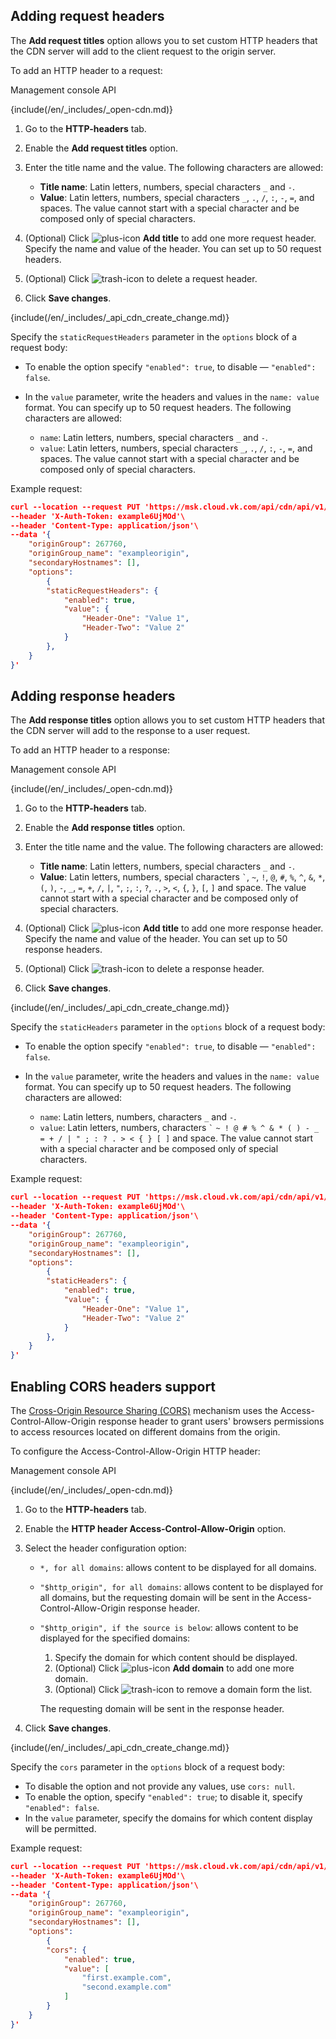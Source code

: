 ## Adding request headers

The **Add request titles** option allows you to set custom HTTP headers that the CDN server will add to the client request to the origin server.

To add an HTTP header to a request:

<tabs>
<tablist>
<tab>Management console</tab>
<tab>API</tab>
</tablist>
<tabpanel>

{include(/en/_includes/_open-cdn.md)}

1. Go to the **HTTP-headers** tab.
1. Enable the **Add request titles** option.
1. Enter the title name and the value. The following characters are allowed:

    - **Title name**: Latin letters, numbers, special characters `_` and `-`.
    - **Value**: Latin letters, numbers, special characters `_`, `.`, `/`, `:`, `-`, `=`, and spaces. The value cannot start with a special character and be composed only of special characters.
1. (Optional) Click ![plus-icon](/en/assets/plus-icon.svg "inline") **Add title** to add one more request header. Specify the name and value of the header. You can set up to 50 request headers.
1. (Optional) Click ![trash-icon](/en/assets/trash-icon.svg "inline") to delete a request header.
1. Click **Save changes**.

</tabpanel>
<tabpanel>

{include(/en/_includes/_api_cdn_create_change.md)}

Specify the `staticRequestHeaders` parameter in the `options` block of a request body:

- To enable the option specify `"enabled": true`, to disable  — `"enabled": false`.
- In the `value` parameter, write the headers and values in the `name: value` format. You can specify up to 50 request headers. The following characters are allowed:

  - `name`: Latin letters, numbers, special characters `_` and `-`.
  - `value`: Latin letters, numbers, special characters `_`, `.`, `/`, `:`, `-`, `=`, and spaces. The value cannot start with a special character and be composed only of special characters.

Example request:

```json
curl --location --request PUT 'https://msk.cloud.vk.com/api/cdn/api/v1/projects/examplef8f67/resources/175281'\
--header 'X-Auth-Token: example6UjMOd'\
--header 'Content-Type: application/json'\
--data '{
    "originGroup": 267760,
    "originGroup_name": "exampleorigin",
    "secondaryHostnames": [],
    "options":
        {
        "staticRequestHeaders": {
            "enabled": true,
            "value": {
                "Header-One": "Value 1",
                "Header-Two": "Value 2"
            }
        },
    }
}'
```

</tabpanel>
</tabs>

## Adding response headers

The **Add response titles** option allows you to set custom HTTP headers that the CDN server will add to the response to a user request.

To add an HTTP header to a response:

<tabs>
<tablist>
<tab>Management console</tab>
<tab>API</tab>
</tablist>
<tabpanel>

{include(/en/_includes/_open-cdn.md)}

1. Go to the **HTTP-headers** tab.
1. Enable the **Add response titles** option.
1. Enter the title name and the value. The following characters are allowed:

    - **Title name**: Latin letters, numbers, special characters `_` and `-`.
    - **Value**: Latin letters, numbers, special characters `` ` ``, `~`, `!`, `@`, `#`, `%`, `^`, `&`, `*`, `(`, `)`, `-`, `_`, `=`, `+`, `/`, `|`, `"`, `;`, `:`, `?`, `.`, `>`, `<`, `{`, `}`, `[`, `]` and space. The value cannot start with a special character and be composed only of special characters.
1. (Optional) Click ![plus-icon](/en/assets/plus-icon.svg "inline") **Add title** to add one more response header. Specify the name and value of the header. You can set up to 50 response headers.
1. (Optional) Click ![trash-icon](/en/assets/trash-icon.svg "inline") to delete a response header.
1. Click **Save changes**.

</tabpanel>
<tabpanel>

{include(/en/_includes/_api_cdn_create_change.md)}

Specify the `staticHeaders` parameter in the `options` block of a request body:

- To enable the option specify `"enabled": true`, to disable  — `"enabled": false`.
- In the `value` parameter, write the headers and values in the `name: value` format. You can specify up to 50 request headers. The following characters are allowed:

  - `name`: Latin letters, numbers, characters `_` and `-`.
  - `value`: Latin letters, numbers, characters `` ` `` `~ ! @ # % ^ & * ( ) - _ = + / | " ; : ? . > < { } [ ]` and space. The value cannot start with a special character and be composed only of special characters.

Example request:

```json
curl --location --request PUT 'https://msk.cloud.vk.com/api/cdn/api/v1/projects/examplef8f67/resources/175281'\
--header 'X-Auth-Token: example6UjMOd'\
--header 'Content-Type: application/json'\
--data '{
    "originGroup": 267760,
    "originGroup_name": "exampleorigin",
    "secondaryHostnames": [],
    "options":
        {
        "staticHeaders": {
            "enabled": true,
            "value": {
                "Header-One": "Value 1",
                "Header-Two": "Value 2"
            }
        },
    }
}'
```

</tabpanel>
</tabs>

## Enabling CORS headers support

The [Cross-Origin Resource Sharing (CORS)](/ru/storage/s3/reference#cors "change-lang") mechanism uses the Access-Control-Allow-Origin response header to grant users' browsers permissions to access resources located on different domains from the origin.

To configure the Access-Control-Allow-Origin HTTP header:

<tabs>
<tablist>
<tab>Management console</tab>
<tab>API</tab>
</tablist>
<tabpanel>

{include(/en/_includes/_open-cdn.md)}

1. Go to the **HTTP-headers** tab.
1. Enable the **HTTP header Access-Control-Allow-Origin** option.
1. Select the header configuration option:

    - `*, for all domains`: allows content to be displayed for all domains.
    - `"$http_origin", for all domains`: allows content to be displayed for all domains, but the requesting domain will be sent in the Access-Control-Allow-Origin response header.
    - `"$http_origin", if the source is below`: allows content to be displayed for the specified domains:

        1. Specify the domain for which content should be displayed.
        1. (Optional) Click ![plus-icon](/en/assets/plus-icon.svg "inline") **Add domain** to add one more domain.
        1. (Optional) Click ![trash-icon](/en/assets/trash-icon.svg "inline") to remove a domain form the list.

        The requesting domain will be sent in the response header.
1. Click **Save changes**.

</tabpanel>
<tabpanel>

{include(/en/_includes/_api_cdn_create_change.md)}

Specify the `cors` parameter in the `options` block of a request body:

- To disable the option and not provide any values, use `cors: null`.
- To enable the option, specify `"enabled": true`; to disable it, specify `"enabled": false`.
- In the `value` parameter, specify the domains for which content display will be permitted.

Example request:

```json
curl --location --request PUT 'https://msk.cloud.vk.com/api/cdn/api/v1/projects/examplef8f67/resources/175281'\
--header 'X-Auth-Token: example6UjMOd'\
--header 'Content-Type: application/json'\
--data '{
    "originGroup": 267760,
    "originGroup_name": "exampleorigin",
    "secondaryHostnames": [],
    "options":
        {
        "cors": {
            "enabled": true,
            "value": [
                "first.example.com",
                "second.example.com"
            ]
        }
    }
}'
```

</tabpanel>
</tabs>
